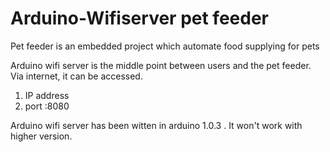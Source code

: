 # Arduino-Wifiserver pet feeder

Pet feeder is an embedded project which automate food supplying for pets

Arduino wifi server is the middle point between users and the pet feeder. 
Via internet, it can be accessed. 
1) IP address
2) port :8080

Arduino wifi server has been witten in arduino 1.0.3 .
It won't work with higher version.
